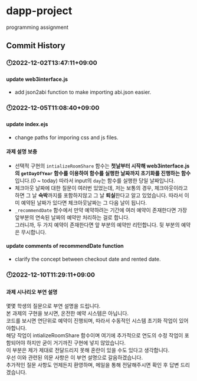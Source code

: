 # dapp-project
programming assignment

## Commit History
### 🕛2022-12-02T13:47:11+09:00
#### update web3interface.js 
- add json2abi function to make importing abi.json easier.

### 🕛2022-12-05T11:08:40+09:00
#### update index.ejs
- change paths for imporing css and js files.

#### 과제 설명 보충
- 선택적 구현의 `intializeRoomShare` 함수는 
**첫날부터 시작해 web3interface.js 의 `getDayOfYear` 함수를 이용하여 함수를 실행한 날짜까지 초기화를 진행하는 함수**입니다.(0 ~ today) 따라서 input의 `day`는 함수를 실행한 당일 날짜입니다.
- 체크아웃 날짜에 대한 질문이 여러번 있었는데, 저는 보통의 경우, 체크아웃이라고 하면 그 날 **숙박**까지를 포함하지않고 그 날 **퇴실**한다고 알고 있었습니다.
따라서 이미 예약된 날짜가 있다면 체크아웃날짜는 그 다음 날이 됩니다.
- `_recommendDate` 함수에서 만약 예약하려는 기간에 여러 예약이 존재한다면 가장 앞부분의 연속된 날짜의 예약만 처리하는 걸로 합니다.  
  그러니까, 두 가지 예약이 존재한다면 앞 부분의 예약만 리턴합니다. 뒷 부분의 예약은 무시합니다.

#### update comments of recommendDate function
- clarify the concept between checkout date and rented date.


### 🕛2022-12-10T11:29:11+09:00
#### 과제 시나리오 부연 설명
몇몇 학생의 질문으로 부연 설명을 드립니다.  
본 과제의 구현을 보시면, 온전한 예약 시스템은 아닙니다.  
코드를 보시면 연단위로 예약이 진행되며, 따라서 수동적인 시스템 초기화 작업이 있어야합니다.  
해당 작업이 intializeRoomShare 함수이며 여기에 추가적으로 연도의 수정 작업이 포함되어야 하지만 굳이 거기까진 구현에 넣지 않았습니다.  
이 부분은 제가 제대로 전달드리지 못해 혼란이 있을 수도 있다고 생각합니다.  
우선 이와 관련된 의문 사항은 이 부연 설명으로 갈음하겠습니다.  
추가적인 질문 사항도 언제든지 환영하며, 메일을 통해 전달해주시면 확인 후 답변 드리겠습니다.